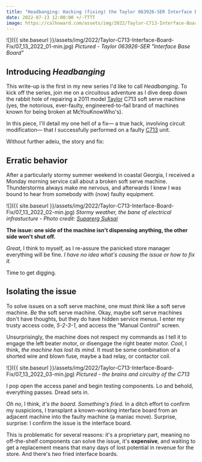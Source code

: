 ```yaml
---
title: "Headbanging: Hacking (fixing) the Taylor 063926-SER Interface Base Board"
date: 2022-07-13 12:00:00 +/-TTTT
image: https://calhoward.com/assets/img/2022/Taylor-C713-Interface-Board-Fix/07_13_2022_01-min.jpg
---
```


![]({{ site.baseurl }}/assets/img/2022/Taylor-C713-Interface-Board-Fix/07_13_2022_01-min.jpg)
*Pictured - Taylor 063926-SER "Interface Base Board"*

## Introducing *Headbanging*

This write-up is the first in my new series I'd like to call *Headbanging*. To kick off the series, join me on a circuitous adventure as I dive deep down the rabbit hole of repairing a 2011 model [Taylor](https://www.taylor-company.com/) C713 soft serve machine (yes, the notorious, ever-faulty, engineered-to-fail brand of machines known for being broken at McYouKnowWho's).

In this piece, I'll detail my one hell of a fix— a true hack, involving circuit modification— that I successfully performed on a faulty [C713](https://www.taylor-company.com/en/product-detail/model-c713) unit. 

Without further adeiu, the story and fix:

## Erratic behavior

After a particularly stormy summer weekend in coastal Georgia, I received a Monday morning service call about a broken soft serve machine. Thunderstorms always make me nervous, and afterwards I knew I was bound to hear from somebody with (now) faulty equipment. 

![]({{ site.baseurl }}/assets/img/2022/Taylor-C713-Interface-Board-Fix/07_13_2022_02-min.jpg)
*Stormy weather, the bane of electrical infrastucture - Photo credit: [Suparerg Suksai](https://www.pexels.com/@akedynamic/)*

**The issue: one side of the machine isn't dispensing anything, the other side won't shut off.**

*Great*, I think to myself, as I re-assure the panicked store manager everything will be fine. *I have no idea what's causing the issue or how to fix it.* 

Time to get digging.

## Isolating the issue

To solve issues on a soft serve machine, one must *think* like a soft serve machine. *Be* the soft serve machine. Okay, maybe soft serve machines don't have thoughts, but they do have hidden service menus. I enter my trusty access code, *5-2-3-1*, and access the "Manual Control" screen. 

Unsurprisingly, the machine does not respect my commands as I tell it to engage the left beater motor, or disengage the right beater motor. *Cool*, I think, *the machine has lost its mind*. It must be some combination of a shorted wire and blown fuse, maybe a bad relay, or contactor coil.

![]({{ site.baseurl }}/assets/img/2022/Taylor-C713-Interface-Board-Fix/07_13_2022_03-min.jpg)
*Pictured - the brains and circuitry of the C713*

I pop open the access panel and begin testing components. Lo and behold, everything passes. Dread sets in.

*Oh no*, I think, *it's the board. Something's fried.* In a ditch effort to confirm my suspicions, I transplant a known-working interface board from an adjacent machine into the faulty machine (a maniac move). Surprise, surprise: I confirm the issue is the interface board. 

This is problematic for several reasons: it's a proprietary part, meaning no off-the-shelf components can solve the issue, it's **expensive**, and waiting to get a replacement means that many days of lost potential in revenue for the store. And there's *two* fried interface boards.